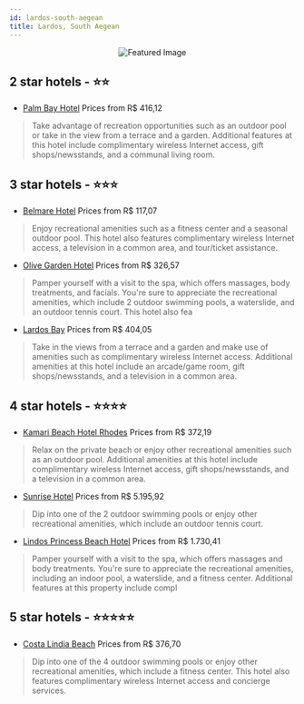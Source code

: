 ```yaml
---
id: lardos-south-aegean
title: Lardos, South Aegean
---
```


<center><img src="https://i.travelapi.com/hotels/10000000/9300000/9298400/9298334/8580c909_z.jpg" alt="Featured Image" /></center>


##  2 star hotels - ⭐️⭐️

-    [Palm Bay Hotel](https://us.hurb.com/hotels/lardos/palm-bay-hotel-JNP-JP360758?cmp=18055) Prices from R$ 416,12
   > Take advantage of recreation opportunities such as an outdoor pool or take in the view from a terrace and a garden. Additional features at this hotel include complimentary wireless Internet access, gift shops/newsstands, and a communal living room.

##  3 star hotels - ⭐️⭐️⭐️

-    [Belmare Hotel](https://us.hurb.com/hotels/lardos/belmare-hotel-JNP-JP828749?cmp=18055) Prices from R$ 117,07
   > Enjoy recreational amenities such as a fitness center and a seasonal outdoor pool. This hotel also features complimentary wireless Internet access, a television in a common area, and tour/ticket assistance.
-    [Olive Garden Hotel](https://us.hurb.com/hotels/lardos/olive-garden-hotel-JNP-JP292958?cmp=18055) Prices from R$ 326,57
   > Pamper yourself with a visit to the spa, which offers massages, body treatments, and facials. You're sure to appreciate the recreational amenities, which include 2 outdoor swimming pools, a waterslide, and an outdoor tennis court. This hotel also fea
-    [Lardos Bay](https://us.hurb.com/hotels/lardos/lardos-bay-JNP-JP329001?cmp=18055) Prices from R$ 404,05
   > Take in the views from a terrace and a garden and make use of amenities such as complimentary wireless Internet access. Additional amenities at this hotel include an arcade/game room, gift shops/newsstands, and a television in a common area.

##  4 star hotels - ⭐️⭐️⭐️⭐️

-    [Kamari Beach Hotel Rhodes](https://us.hurb.com/hotels/lardos/kamari-beach-hotel-rhodes-JNP-JP315596?cmp=18055) Prices from R$ 372,19
   > Relax on the private beach or enjoy other recreational amenities such as an outdoor pool. Additional amenities at this hotel include complimentary wireless Internet access, gift shops/newsstands, and a television in a common area.
-    [Sunrise Hotel](https://us.hurb.com/hotels/lardos/sunrise-hotel-JNP-JP821840?cmp=18055) Prices from R$ 5.195,92
   > Dip into one of the 2 outdoor swimming pools or enjoy other recreational amenities, which include an outdoor tennis court.
-    [Lindos Princess Beach Hotel](https://us.hurb.com/hotels/lardos/lindos-princess-beach-hotel-JNP-JP353817?cmp=18055) Prices from R$ 1.730,41
   > Pamper yourself with a visit to the spa, which offers massages and body treatments. You're sure to appreciate the recreational amenities, including an indoor pool, a waterslide, and a fitness center. Additional features at this property include compl

##  5 star hotels - ⭐️⭐️⭐️⭐️⭐️

-    [Costa Lindia Beach](https://us.hurb.com/hotels/lardos/costa-lindia-beach-JNP-JP214647?cmp=18055) Prices from R$ 376,70
   > Dip into one of the 4 outdoor swimming pools or enjoy other recreational amenities, which include a fitness center. This hotel also features complimentary wireless Internet access and concierge services.
